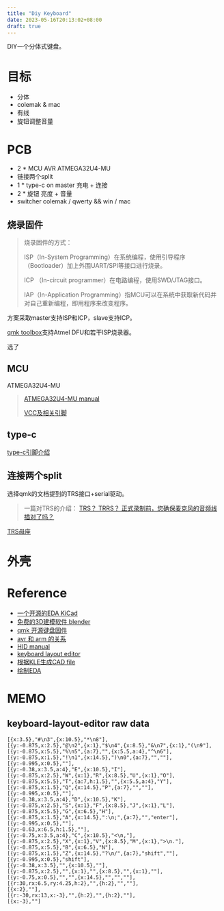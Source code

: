 ```yaml
---
title: "Diy Keyboard"
date: 2023-05-16T20:13:02+08:00
draft: true
---
```


DIY一个分体式键盘。

<!--more-->

# 目标

- 分体
- colemak & mac
- 有线
- 旋钮调整音量

# PCB

- 2 * MCU AVR ATMEGA32U4-MU
- 链接两个split
- 1 * type-c on master 充电 + 连接
- 2 * 旋钮 亮度 + 音量
- switcher colemak / qwerty && win / mac

## 烧录固件

> 烧录固件的方式：
>
> ISP（In-System Programming）在系统编程，使用引导程序（Bootloader）加上外围UART/SPI等接口进行烧录。
>
> ICP （In-circuit programmer）在电路编程，使用SWD/JTAG接口。
>
> IAP（In-Application Programming）指MCU可以在系统中获取新代码并对自己重新编程，即用程序来改变程序。

方案采取master支持ISP和ICP，slave支持ICP。

[qmk toolbox](https://github.com/qmk/qmk_toolbox)支持Atmel DFU和若干ISP烧录器。

选了

## MCU

ATMEGA32U4-MU

> [ATMEGA32U4-MU manual](https://atta.szlcsc.com/upload/public/pdf/source/20170515/1494827289828.pdf)
> 
> [VCC及相关引脚](https://electronics.stackexchange.com/questions/330186/do-i-have-to-provide-vcc-to-every-vcc-pin-on-atmega32u4-mcu)

## type-c

[type-c引脚介绍](https://zhuanlan.zhihu.com/p/439068141)

## 连接两个split

选择qmk的文档提到的TRS接口+serial驱动。

> 一篇对TRS的介绍： [TRS？ TRRS？ 正式录制前，您确保麦克风的音频线插对了吗？](https://zhuanlan.zhihu.com/p/144233538)

[TRS母座](https://so.szlcsc.com/global.html?c=&k=C5123139)

# 外壳

# Reference

- [一个开源的EDA KiCad](https://www.kicad.org/)
- [免费的3D建模软件 blender](https://www.blender.org/)
- [qmk 开源键盘固件](https://docs.qmk.fm/#/)
- [avr 和 arm 的关系](https://www.geeksforgeeks.org/difference-between-avr-and-arm/)
- [HID manual](https://www.usb.org/sites/default/files/documents/hut1_12v2.pdf)
- [keyboard layout editor](http://www.keyboard-layout-editor.com/)
- [根据KLE生成CAD file](http://builder.swillkb.com/)
- [绘制EDA](https://www.zfrontier.com/app/flow/eVz53QMw7VMA)

# MEMO

## keyboard-layout-editor raw data

```plain
[{x:3.5},"#\n3",{x:10.5},"*\n8"],
[{y:-0.875,x:2.5},"@\n2",{x:1},"$\n4",{x:8.5},"&\n7",{x:1},"(\n9"],
[{y:-0.875,x:5.5},"%\n5",{a:7},"",{x:5.5,a:4},"^\n6"],
[{y:-0.875,x:1.5},"!\n1",{x:14.5},")\n0",{a:7},"",""],
[{y:-0.995,x:0.5},""],
[{y:-0.38,x:3.5,a:4},"E",{x:10.5},"I"],
[{y:-0.875,x:2.5},"W",{x:1},"R",{x:8.5},"U",{x:1},"O"],
[{y:-0.875,x:5.5},"T",{a:7,h:1.5},"",{x:5.5,a:4},"Y"],
[{y:-0.875,x:1.5},"Q",{x:14.5},"P",{a:7},"",""],
[{y:-0.995,x:0.5},""],
[{y:-0.38,x:3.5,a:4},"D",{x:10.5},"K"],
[{y:-0.875,x:2.5},"S",{x:1},"F",{x:8.5},"J",{x:1},"L"],
[{y:-0.875,x:5.5},"G",{x:6.5},"H"],
[{y:-0.875,x:1.5},"A",{x:14.5},":\n;",{a:7},"","enter"],
[{y:-0.995,x:0.5},""],
[{y:-0.63,x:6.5,h:1.5},""],
[{y:-0.75,x:3.5,a:4},"C",{x:10.5},"<\n,"],
[{y:-0.875,x:2.5},"X",{x:1},"V",{x:8.5},"M",{x:1},">\n."],
[{y:-0.875,x:5.5},"B",{x:6.5},"N"],
[{y:-0.875,x:1.5},"Z",{x:14.5},"?\n/",{a:7},"shift",""],
[{y:-0.995,x:0.5},"shift"],
[{y:-0.38,x:3.5},"",{x:10.5},""],
[{y:-0.875,x:2.5},"",{x:1},"",{x:8.5},"",{x:1},""],
[{y:-0.75,x:0.5},"","",{x:14.5},"","",""],
[{r:30,rx:6.5,ry:4.25,h:2},"",{h:2},"",""],
[{x:2},""],
[{r:-30,rx:13,x:-3},"",{h:2},"",{h:2},""],
[{x:-3},""]
```